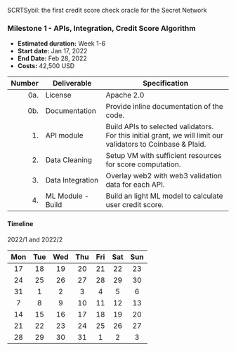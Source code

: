 SCRTSybil: the first credit score check oracle for the Secret Network



### Milestone 1 - APIs, Integration, Credit Score Algorithm
- **Estimated duration:** Week 1-6
- **Start date:** Jan 17, 2022
- **End Date:** Feb 28, 2022
- **Costs:** 42,500 USD


| Number | Deliverable | Specification |
| -----: | ----------- | ------------- |
| 0a. | License | Apache 2.0 |
| 0b. | Documentation | Provide inline documentation of the code. |
| 1. | API module | Build APIs to selected validators. For this initial grant, we will limit our validators to Coinbase & Plaid. | 
| 2. | Data Cleaning | Setup VM with sufficient resources for score computation. |
| 3. | Data Integration | Overlay web2 with web3 validation data for each API. |
| 4. | ML Module - Build | Build an light ML model to calculate user credit score. |



#### Timeline
2022/1 and 2022/2

|Mon|Tue|Wed|Thu|Fri|Sat|Sun|
|:---:|:---:|:-:|:-:|:-:|:-:|:-:|
|17|18|19|20|21|22|23|
|24|25|26|27|28|29|30|
|31|1|2|3|4|5|6|
|7|8|9|10|11|12|13|
|14|15|16|17|18|19|20|
|21|22|23|24|25|26|27|
|28|29|30|31|1|2|3|
